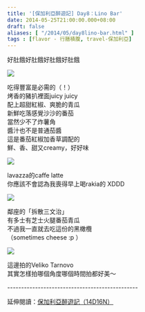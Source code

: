 ```yaml
---
title: '[保加利亞醉遊記] Day8：Lino Bar'
date: 2014-05-25T21:00:00.000+08:00
draft: false
aliases: [ "/2014/05/day8lino-bar.html" ]
tags : [flavor - 行膳積腹, travel-保加利亞]
---
```


好肚餓好肚餓好肚餓好肚餓  

![](/images/bulgaria8b1.jpg)

吃得豐富是必需的（！）  
烤香的豬扒裡面juicy juicy  
配上超甜紅椒、爽脆的青瓜  
新鮮吃落感覺沙沙的番茄  
當然少不了炸薯角  
醬汁也不是普通茄醬  
這是番茄紅椒加香草調配的  
鮮、香、甜又creamy，好好味  

![](/images/bulgaria8b2.jpg)

lavazza的caffe latte  
你應該不會認為我喪得早上喝rakia的 XDDD  

![](/images/bulgaria8b3.jpg)

鄰座的「拆散三文治」  
有多士有芝士火腿番茄青瓜  
不過我一直就去吃這份的黑橄欖  
（sometimes cheese :p ）  

![](/images/bulgaria8b4.jpg)

這邊拍的Veliko Tarnovo  
其實怎樣拍哪個角度哪個時間拍都好美～  
  
\-----------------------------------------------  
  
延伸閱讀：[保加利亞醉遊記（14D16N）](https://hidie.net/bulgaria14d16n/)
